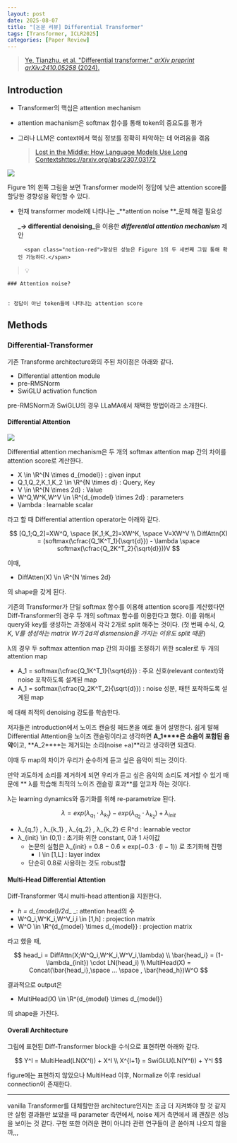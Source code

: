 ```yaml
---
layout: post
date: 2025-08-07
title: "[논문 리뷰] Differential Transformer"
tags: [Transformer, ICLR2025]
categories: [Paper Review]
---
```


> [Ye, Tianzhu, et al. "Differential transformer." ](https://arxiv.org/abs/2410.05258)[_arXiv preprint arXiv:2410.05258_](https://arxiv.org/abs/2410.05258)[ (2024).](https://arxiv.org/abs/2410.05258)



## Introduction

- Transformer의 핵심은 attention mechanism
- attention machanism은 softmax 함수를 통해 token의 중요도를 평가
- 그러나 LLM은 context에서 핵심 정보를 정확히 파악하는 데 어려움을 겪음

	> [Lost in the Middle: How Language Models Use Long Contextshttps://arxiv.org/abs/2307.03172](https://arxiv.org/abs/2307.03172)


![](https://prod-files-secure.s3.us-west-2.amazonaws.com/542b861c-36a8-4051-84e5-8804b6728dba/9083ea56-691a-4752-ae26-47f403431ac8/image.png?X-Amz-Algorithm=AWS4-HMAC-SHA256&X-Amz-Content-Sha256=UNSIGNED-PAYLOAD&X-Amz-Credential=ASIAZI2LB4666YLDGKRN%2F20250817%2Fus-west-2%2Fs3%2Faws4_request&X-Amz-Date=20250817T042216Z&X-Amz-Expires=3600&X-Amz-Security-Token=IQoJb3JpZ2luX2VjEDwaCXVzLXdlc3QtMiJHMEUCIQC1IJck2u2LPHOVJLAMMRCr%2FUb2RyClUODYp5UMaN5hxAIgdFZW8rfTLtvU9mW0smD2L%2BFDHpCz%2BtpVxsC7WEAvNgEqiAQIhf%2F%2F%2F%2F%2F%2F%2F%2F%2F%2FARAAGgw2Mzc0MjMxODM4MDUiDFAEvtvJuoITrvZDHircA%2F%2BYUWVydmkTpugx%2Bnc2yUPsys9l4%2B2xwxaIdnGdzRJboXOz2SjvXVHrAVZaEfXdfdxO1WJ4%2B%2Bz4pG56pu6gbQhjpv61RKRSP4hh7x%2Bh3RqWeWUiPQxUpIzetXWSvVbyCo1BguQ4asE0v45didtBu5baE9O2SdmrKdFmBvZARmUJ%2B4cpCU6DCyXhC8t%2BoRP3SisKHPvAyZwFcDzN8yLlHpDoIm3%2FuzwyhvMsniKuFU8lez3eCYja74k04cmKQpdFapsM0YY2f7hr6uYlIGt2ssuPAHFCu6RHEU%2B5M%2FXshPLegEYU1go2iYCBQdfoM55%2FqHfL3kmNzujKez1S4vZLSFxnodqUwDWBYRZ92Pt%2FoEBt59d69zew0ZdYyZpRYkVeBTFwxvon%2BA4tm9ZflDZ9nLX2E9FnUYQGvTZjnkCf30sVwONOCeM4GD%2BJbaQM7DOnOIVlYOrH2bt6nSEVTr%2BYetwm%2F105kVBPsENEGbm1uHrAfaWo37H0XZA33415i0ti0Bt5F3uxO9ve4pyl4rv6qQzQEhNsEc9oII6diQFlMY0SqkoNvhtscNujMe8Ji%2F1uwzZZD6Si8KcS86SW7uzLA%2F2BAYbX8jchtGhRymggvAUx5PzJ%2FF9k1CZ54eRiMPeWhcUGOqUBUcm83CcNmOP1OzNkcTP6tUPzpv0fNWSVFnZxUJfmNg8vjfg66xPzrWUnERQFlSu9hnKqoW%2FnEAhncHHs1YZkVgCZql9fsud8hcCbNoFHCqEio0xUkrHqhLFNOsXItgJqDZW46SN%2FDWrdjsr%2BSVJeI%2BAWyE2VQAB5g%2BZngW46FVBvnfnMf%2BU72IfWscCW1Wxam3OrkEABvqkJ%2FTjLnFiqsRMVub5%2B&X-Amz-Signature=0177968b2979d7e345072a41263cf810a65dddc7968993bb644742d64b83c282&X-Amz-SignedHeaders=host&x-amz-checksum-mode=ENABLED&x-id=GetObject)


Figure 1의 왼쪽 그림을 보면 Transformer model이 정답에 낮은 attention score를 할당한 경향성을 확인할 수 있다.

- 현재 transformer model에 나타나는 _**attention noise **_문제 해결 필요성

	_**→ differential denoising**_을 이용한 _**differential attention mechanism**_ 제안


		<span class="notion-red">향상된 성능은 Figure 1의 두 세번째 그림 통해 확인 가능하다.</span>


> 💡 


	### Attention noise?


	: 정답이 아닌 token들에 나타나는 attention score



## Methods



### Differential-Transformer


기존 Transforme architecture와의 주된 차이점은 아래와 같다.

- Differential attention module
- pre-RMSNorm
- SwiGLU activation function

pre-RMSNorm과 SwiGLU의 경우 LLaMA에서 채택한 방법이라고 소개한다.



#### Differential Attention


![](https://prod-files-secure.s3.us-west-2.amazonaws.com/542b861c-36a8-4051-84e5-8804b6728dba/116d70b2-1963-4810-9167-f4c7d8a06e8f/image.png?X-Amz-Algorithm=AWS4-HMAC-SHA256&X-Amz-Content-Sha256=UNSIGNED-PAYLOAD&X-Amz-Credential=ASIAZI2LB4666YLDGKRN%2F20250817%2Fus-west-2%2Fs3%2Faws4_request&X-Amz-Date=20250817T042216Z&X-Amz-Expires=3600&X-Amz-Security-Token=IQoJb3JpZ2luX2VjEDwaCXVzLXdlc3QtMiJHMEUCIQC1IJck2u2LPHOVJLAMMRCr%2FUb2RyClUODYp5UMaN5hxAIgdFZW8rfTLtvU9mW0smD2L%2BFDHpCz%2BtpVxsC7WEAvNgEqiAQIhf%2F%2F%2F%2F%2F%2F%2F%2F%2F%2FARAAGgw2Mzc0MjMxODM4MDUiDFAEvtvJuoITrvZDHircA%2F%2BYUWVydmkTpugx%2Bnc2yUPsys9l4%2B2xwxaIdnGdzRJboXOz2SjvXVHrAVZaEfXdfdxO1WJ4%2B%2Bz4pG56pu6gbQhjpv61RKRSP4hh7x%2Bh3RqWeWUiPQxUpIzetXWSvVbyCo1BguQ4asE0v45didtBu5baE9O2SdmrKdFmBvZARmUJ%2B4cpCU6DCyXhC8t%2BoRP3SisKHPvAyZwFcDzN8yLlHpDoIm3%2FuzwyhvMsniKuFU8lez3eCYja74k04cmKQpdFapsM0YY2f7hr6uYlIGt2ssuPAHFCu6RHEU%2B5M%2FXshPLegEYU1go2iYCBQdfoM55%2FqHfL3kmNzujKez1S4vZLSFxnodqUwDWBYRZ92Pt%2FoEBt59d69zew0ZdYyZpRYkVeBTFwxvon%2BA4tm9ZflDZ9nLX2E9FnUYQGvTZjnkCf30sVwONOCeM4GD%2BJbaQM7DOnOIVlYOrH2bt6nSEVTr%2BYetwm%2F105kVBPsENEGbm1uHrAfaWo37H0XZA33415i0ti0Bt5F3uxO9ve4pyl4rv6qQzQEhNsEc9oII6diQFlMY0SqkoNvhtscNujMe8Ji%2F1uwzZZD6Si8KcS86SW7uzLA%2F2BAYbX8jchtGhRymggvAUx5PzJ%2FF9k1CZ54eRiMPeWhcUGOqUBUcm83CcNmOP1OzNkcTP6tUPzpv0fNWSVFnZxUJfmNg8vjfg66xPzrWUnERQFlSu9hnKqoW%2FnEAhncHHs1YZkVgCZql9fsud8hcCbNoFHCqEio0xUkrHqhLFNOsXItgJqDZW46SN%2FDWrdjsr%2BSVJeI%2BAWyE2VQAB5g%2BZngW46FVBvnfnMf%2BU72IfWscCW1Wxam3OrkEABvqkJ%2FTjLnFiqsRMVub5%2B&X-Amz-Signature=78dd8017fbb130b0480ee97c0bb2689bdc015349d9780faebc2b905e3f2acff7&X-Amz-SignedHeaders=host&x-amz-checksum-mode=ENABLED&x-id=GetObject)


Differential attention mechanism은 두 개의 softmax attention map 간의 차이를 attention score로 계산한다.

- X \in \R^{N \times d\_{model}} : given input
- Q\_1,Q\_2,K\_1,K\_2 \in \R^{N \times d} : Query, Key
- V \in \R^{N \times 2d} : Value
- W^Q,W^K,W^V \in \R^{d\_{model} \times 2d} : parameters
- \lambda : learnable scalar

라고 할 때 Differential attention operator는 아래와 같다.


$$
[Q_1;Q_2]=XW^Q, \space [K_1;K_2]=XW^K, \space V=XW^V \\
DiffAttn(X) = (softmax(\cfrac{Q_1K^T_1}{\sqrt{d}}) - \lambda \space softmax(\cfrac{Q_2K^T_2}{\sqrt{d}}))V
$$


이때,

- DiffAtten(X) \in \R^{N \times 2d}

의 shape을 갖게 된다.


기존의 Transformer가 단일 softmax 함수를 이용해 attention score를 계산했다면 Diff-Transformer의 경우 두 개의 softmax 함수를 이용한다고 했다. 이를 위해서 query와 key를 생성하는 과정에서 각각 2개로 split 해주는 것이다. <span class="notion-red">(첫 번째 수식, </span><span class="notion-red">_Q, K, V를 생성하는 matrix W가 2d의 dismension을 가지는 이유도 split 때문_</span><span class="notion-red">)</span>


 λ의 경우 두 softmax attention map 간의 차이를 조정하기 위한 scaler로 두 개의 attention map

- A\_1 = softmax(\cfrac{Q\_1K^T\_1}{\sqrt{d}}) : 주요 신호(relevant context)와 noise 포착하도록 설계된 map
- A\_1 = softmax(\cfrac{Q\_2K^T\_2}{\sqrt{d}}) : noise 성분, 패턴 포착하도록 설계된 map 

에 대해 최적의 denoising 강도를 학습한다.


저자들은 introduction에서 노이즈 캔슬링 헤드폰을 예로 들어 설명한다. 쉽게 말해 Differential Attention을 노이즈 캔슬링이라고 생각하면 **A\_1****은 소음이 포함된 음악**이고, **A\_2****는 제거되는 소리(noise +a)**라고 생각하면 되겠다. 


이때 두 map의 차이가 우리가 순수하게 듣고 싶은 음악이 되는 것이다. 


만약 과도하게 소리를 제거하게 되면 우리가 듣고 싶은 음악의 소리도 제거할 수 있기 때문에 ** λ를 학습해 최적의 노이즈 캔슬링 효과**를 얻고자 하는 것이다.


λ는 learning dynamics와 동기화를 위해 re-parametrize 된다.


$$
\lambda = exp(\lambda_{q_1} \cdot \lambda_{k_1}) - exp(\lambda_{q_2} \cdot \lambda_{k_2}) + \lambda_{init}
$$

- λ\_{q\_1} , λ\_{k\_1} , λ\_{q\_2} , λ\_{k\_2} ∈ R^d : learnable vector
- λ\_{init} \in (0,1) : 초기화 위한 constant, 0과 1 사이값
	- 논문의 실험은 λ\_{init} = 0.8 − 0.6 × exp(−0.3 · (l − 1)) 로 초기화해 진행
		- l \in [1,L] : layer index
	- 단순히 0.8로 사용하는 것도 robust함


#### **Multi-Head Differential Attention**


Diff-Transformer 역시 multi-head attention을 지원한다.

- _h = d\_{model}/2d__ _: attention head의 수
- W^Q\_i,W^K\_i,W^V\_i,i \in [1,h] : projection matrix
- W^O \in \R^{d\_{model} \times d\_{model}} : projection matrix

라고 했을 때,


$$
head_i = DiffAttn(X;W^Q_i,W^K_i,W^V_i,\lambda) \\
\bar{head_i} = (1-\lambda_{init}) \cdot LN(head_i) \\
MultiHead(X) = Concat(\bar{head_i},\space ... \space , \bar{head_h})W^O
$$


결과적으로 output은

- MultiHead(X) \in \R^{d\_{model} \times d\_{model}}

의 shape을 가진다.



#### Overall Architecture


그림에 표현된 Diff-Transformer block을 수식으로 표현하면 아래와 같다.


$$
Y^l = MultiHead(LN(X^l)) + X^l \\
X^{l+1} = SwiGLU(LN(Y^l)) + Y^l
$$


figure에는 표현하지 않았으나 MultiHead 이후, Normalize 이후 residual connection이 존재한다.


---


vanilla Transformer를 대체할만한 architecture인지는 조금 더 지켜봐야 할 것 같지만 실험 결과들만 보았을 때 parameter 측면에서, noise 제거 측면에서 꽤 괜찮은 성능을 보이는 것 같다. 구현 또한 어려운 편이 아니라 관련 연구들이 곧 쏟아져 나오지 않을까,,,

